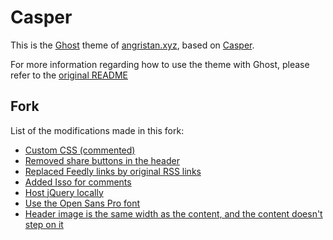 # Casper

This is the [Ghost](https://github.com/tryghost/ghost/) theme of [angristan.xyz](https://angristan.xyz), based on [Casper](https://github.com/TryGhost/Casper).

For more information regarding how to use the theme with Ghost, please refer to the [original README](https://github.com/TryGhost/Casper)

## Fork

List of the modifications made in this fork:

* [Custom CSS (commented)](https://github.com/Angristan/Casper/blob/master/assets/css/custom.css)
* [Removed share buttons in the header](https://github.com/Angristan/Casper/commit/b4530b973a71bcdfce82c02572525171a5fa9159)
* [Replaced Feedly links by original RSS links](https://github.com/Angristan/Casper/commit/c618bc702969c217b6f48277244b6bf04b4e46bd)
* [Added Isso for comments](https://github.com/Angristan/Casper/commit/ec1317a3e6e2b2f6032a2055bd039fa1f3df342c)
* [Host jQuery locally](https://github.com/Angristan/Casper/commit/50b425d7c1a370bd44d599d597b25623f8c8936b)
* [Use the Open Sans Pro font](https://github.com/Angristan/Casper/blob/master/assets/css/custom.css#L1)
* [Header image is the same width as the content, and the content doesn't step on it](https://github.com/Angristan/Casper/commit/1c0fd7d699651d7413028d130f59e20dbcab498e)
